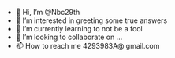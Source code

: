 - 👋 Hi, I’m @Nbc29th
- 👀 I’m interested in greeting some true answers
- 🌱 I’m currently learning to not be a fool 
- 💞️ I’m looking to collaborate on ...
- 📫 How to reach me 4293983A@ gmail.com

<!---
Nbc29th/Nbc29th is a ✨ special ✨ repository because its `README.md` (this file) appears on your GitHub profile.
You can click the Preview link to take a look at your changes.
--->
